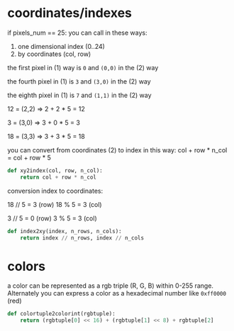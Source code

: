 # coordinates/indexes

if pixels_num == 25:
you can call in these ways:
1.  one dimensional index (0..24)
2.  by coordinates (col, row)

the first pixel in (1) way is `0` and `(0,0)` in the (2) way

the fourth pixel in (1) is `3` and `(3,0)` in the (2) way

the eighth pixel in (1) is `7` and `(1,1)` in the (2) way

12 = (2,2) => 2 + 2 * 5 = 12

3 = (3,0) => 3 + 0 * 5 = 3

18 = (3,3) => 3 + 3 * 5 = 18

you can convert from coordinates (2) to index in this way:
col + row * n_col = col + row * 5

```py
def xy2index(col, row, n_col):
    return col + row * n_col
```

conversion index to coordinates:

18 // 5 = 3 (row) 18 % 5 = 3 (col)

3 // 5 = 0 (row) 3 % 5 = 3 (col)

```py
def index2xy(index, n_rows, n_cols):
    return index // n_rows, index // n_cols
```

# colors

a color can be represented as a rgb triple (R, G, B) within 0-255 range. Alternately you can express a color as a hexadecimal number like `0xff0000` (red)

```py
def colortuple2colorint(rgbtuple):
    return (rgbtuple[0] << 16) + (rgbtuple[1] << 8) + rgbtuple[2]
```